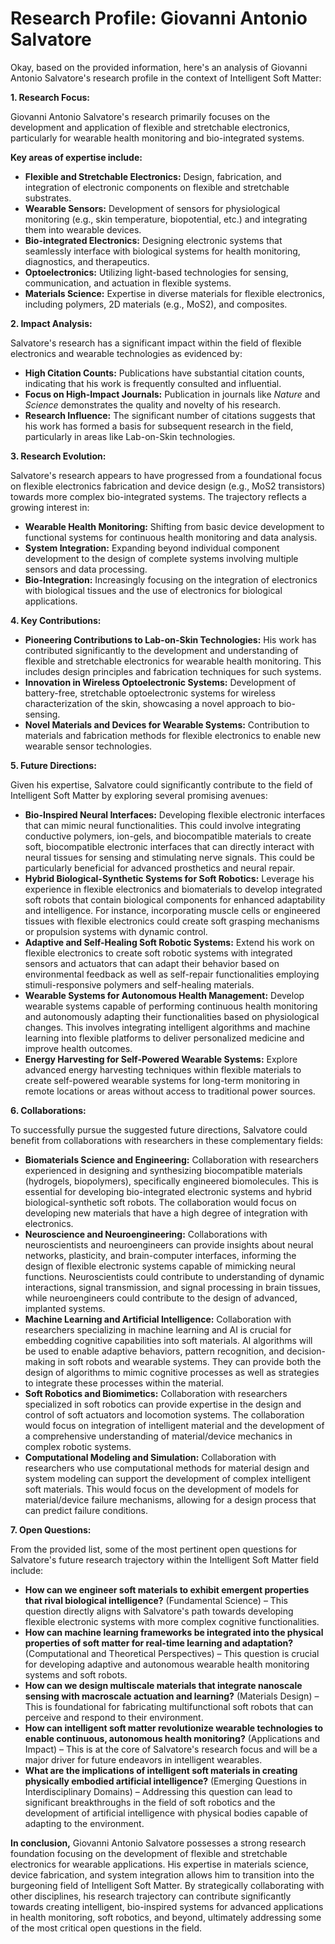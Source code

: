 # Research Profile: Giovanni Antonio Salvatore

Okay, based on the provided information, here's an analysis of Giovanni Antonio Salvatore's research profile in the context of Intelligent Soft Matter:


**1. Research Focus:**

Giovanni Antonio Salvatore's research primarily focuses on the development and application of flexible and stretchable electronics, particularly for wearable health monitoring and bio-integrated systems. 

**Key areas of expertise include:**

* **Flexible and Stretchable Electronics:** Design, fabrication, and integration of electronic components on flexible and stretchable substrates. 
* **Wearable Sensors:** Development of sensors for physiological monitoring (e.g., skin temperature, biopotential, etc.) and integrating them into wearable devices. 
* **Bio-integrated Electronics:** Designing electronic systems that seamlessly interface with biological systems for health monitoring, diagnostics, and therapeutics.
* **Optoelectronics:** Utilizing light-based technologies for sensing, communication, and actuation in flexible systems.
* **Materials Science:** Expertise in diverse materials for flexible electronics, including polymers, 2D materials (e.g., MoS2), and composites.


**2. Impact Analysis:**

Salvatore's research has a significant impact within the field of flexible electronics and wearable technologies as evidenced by:

* **High Citation Counts:** Publications have substantial citation counts, indicating that his work is frequently consulted and influential. 
* **Focus on High-Impact Journals:** Publication in journals like *Nature* and *Science* demonstrates the quality and novelty of his research.
* **Research Influence:** The significant number of citations suggests that his work has formed a basis for subsequent research in the field, particularly in areas like Lab-on-Skin technologies.

**3. Research Evolution:**

Salvatore's research appears to have progressed from a foundational focus on flexible electronics fabrication and device design (e.g., MoS2 transistors) towards more complex bio-integrated systems.  The trajectory reflects a growing interest in:

* **Wearable Health Monitoring:** Shifting from basic device development to functional systems for continuous health monitoring and data analysis.
* **System Integration:** Expanding beyond individual component development to the design of complete systems involving multiple sensors and data processing.
* **Bio-Integration:** Increasingly focusing on the integration of electronics with biological tissues and the use of electronics for biological applications.


**4. Key Contributions:**

* **Pioneering Contributions to Lab-on-Skin Technologies:**  His work has contributed significantly to the development and understanding of flexible and stretchable electronics for wearable health monitoring. This includes design principles and fabrication techniques for such systems.
* **Innovation in Wireless Optoelectronic Systems:** Development of battery-free, stretchable optoelectronic systems for wireless characterization of the skin, showcasing a novel approach to bio-sensing.
* **Novel Materials and Devices for Wearable Systems:** Contribution to materials and fabrication methods for flexible electronics to enable new wearable sensor technologies.


**5. Future Directions:**

Given his expertise, Salvatore could significantly contribute to the field of Intelligent Soft Matter by exploring several promising avenues:

* **Bio-Inspired Neural Interfaces:** Developing flexible electronic interfaces that can mimic neural functionalities. This could involve integrating conductive polymers, ion-gels, and biocompatible materials to create soft, biocompatible electronic interfaces that can directly interact with neural tissues for sensing and stimulating nerve signals. This could be particularly beneficial for advanced prosthetics and neural repair.
* **Hybrid Biological-Synthetic Systems for Soft Robotics:** Leverage his experience in flexible electronics and biomaterials to develop  integrated soft robots that contain biological components for enhanced adaptability and intelligence. For instance, incorporating muscle cells or engineered tissues with flexible electronics could create soft grasping mechanisms or propulsion systems with dynamic control. 
* **Adaptive and Self-Healing Soft Robotic Systems:**  Extend his work on flexible electronics to create soft robotic systems with integrated sensors and actuators that can adapt their behavior based on environmental feedback as well as self-repair functionalities employing stimuli-responsive polymers and self-healing materials.
* **Wearable Systems for Autonomous Health Management:** Develop wearable systems capable of performing continuous health monitoring and autonomously adapting their functionalities based on physiological changes. This involves integrating intelligent algorithms and machine learning into flexible platforms to deliver personalized medicine and improve health outcomes. 
* **Energy Harvesting for Self-Powered Wearable Systems:** Explore advanced energy harvesting techniques within flexible materials to create self-powered wearable systems for long-term monitoring in remote locations or areas without access to traditional power sources.


**6. Collaborations:**

To successfully pursue the suggested future directions, Salvatore could benefit from collaborations with researchers in these complementary fields:

* **Biomaterials Science and Engineering:** Collaboration with researchers experienced in designing and synthesizing biocompatible materials (hydrogels, biopolymers), specifically engineered biomolecules. This is essential for developing bio-integrated electronic systems and hybrid biological-synthetic soft robots.  The collaboration would focus on developing new materials that have a high degree of integration with electronics.
* **Neuroscience and Neuroengineering:** Collaborations with neuroscientists and neuroengineers can provide insights about neural networks, plasticity, and brain-computer interfaces, informing the design of flexible electronic systems capable of mimicking neural functions. Neuroscientists could contribute to understanding of dynamic interactions, signal transmission, and signal processing in brain tissues, while neuroengineers could contribute to the design of advanced, implanted systems.
* **Machine Learning and Artificial Intelligence:** Collaboration with researchers specializing in machine learning and AI is crucial for embedding cognitive capabilities into soft materials. AI algorithms will be used to enable adaptive behaviors, pattern recognition, and decision-making in soft robots and wearable systems. They can provide both the design of algorithms to mimic cognitive processes as well as strategies to integrate these processes within the material.
* **Soft Robotics and Biomimetics:** Collaboration with researchers specialized in soft robotics can provide expertise in the design and control of soft actuators and locomotion systems. The collaboration would focus on integration of intelligent material and the development of a comprehensive understanding of material/device mechanics in complex robotic systems.
* **Computational Modeling and Simulation:** Collaboration with researchers who use computational methods for material design and system modeling can support the development of complex intelligent soft materials. This would focus on the development of models for material/device failure mechanisms, allowing for a design process that can predict failure conditions.


**7. Open Questions:** 

From the provided list, some of the most pertinent open questions for Salvatore's future research trajectory within the Intelligent Soft Matter field include:

* **How can we engineer soft materials to exhibit emergent properties that rival biological intelligence?**  (Fundamental Science) – This question directly aligns with Salvatore's path towards developing flexible electronic systems with more complex cognitive functionalities.
* **How can machine learning frameworks be integrated into the physical properties of soft matter for real-time learning and adaptation?** (Computational and Theoretical Perspectives) – This question is crucial for developing adaptive and autonomous wearable health monitoring systems and soft robots. 
* **How can we design multiscale materials that integrate nanoscale sensing with macroscale actuation and learning?** (Materials Design) – This is foundational for fabricating multifunctional soft robots that can perceive and respond to their environment.
* **How can intelligent soft matter revolutionize wearable technologies to enable continuous, autonomous health monitoring?** (Applications and Impact) – This is at the core of Salvatore's research focus and will be a major driver for future endeavors in intelligent wearables.
* **What are the implications of intelligent soft materials in creating physically embodied artificial intelligence?** (Emerging Questions in Interdisciplinary Domains) – Addressing this question can lead to significant breakthroughs in the field of soft robotics and the development of artificial intelligence with physical bodies capable of adapting to the environment.

**In conclusion,** Giovanni Antonio Salvatore possesses a strong research foundation focusing on the development of flexible and stretchable electronics for wearable applications.  His expertise in materials science, device fabrication, and system integration allows him to transition into the burgeoning field of Intelligent Soft Matter. By strategically collaborating with other disciplines, his research trajectory can contribute significantly towards creating intelligent, bio-inspired systems for advanced applications in health monitoring, soft robotics, and beyond, ultimately addressing some of the most critical open questions in the field. 
